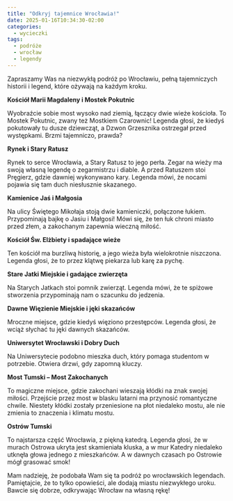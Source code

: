 ```yaml
---
title: "Odkryj tajemnice Wrocławia!"
date: 2025-01-16T10:34:30-02:00
categories:
  - wycieczki
tags:
  - podróże
  - wrocław
  - legendy
---
```



Zapraszamy Was na niezwykłą podróż po Wrocławiu, pełną tajemniczych historii i legend, które ożywają na każdym kroku. 

**Kościół Marii Magdaleny i Mostek Pokutnic**

Wyobraźcie sobie most wysoko nad ziemią, łączący dwie wieże kościoła. To Mostek Pokutnic, zwany też Mostkiem Czarownic! Legenda głosi, że kiedyś pokutowały tu dusze dziewcząt, a Dzwon Grzesznika ostrzegał przed występkami. Brzmi tajemniczo, prawda?

**Rynek i Stary Ratusz**

Rynek to serce Wrocławia, a Stary Ratusz to jego perła. Zegar na wieży ma swoją własną legendę o zegarmistrzu i diable. A przed Ratuszem stoi Pręgierz, gdzie dawniej wykonywano kary. Legenda mówi, że nocami pojawia się tam duch niesłusznie skazanego. 

**Kamienice Jaś i Małgosia**

Na ulicy Świętego Mikołaja stoją dwie kamieniczki, połączone łukiem. Przypominają bajkę o Jasiu i Małgosi! Mówi się, że ten łuk chroni miasto przed złem, a zakochanym zapewnia wieczną miłość.

**Kościół Św. Elżbiety i spadające wieże**

Ten kościół ma burzliwą historię, a jego wieża była wielokrotnie niszczona. Legenda głosi, że to przez klątwę piekarza lub karę za pychę. 

**Stare Jatki Miejskie i gadające zwierzęta**

Na Starych Jatkach stoi pomnik zwierząt. Legenda mówi, że te spiżowe stworzenia przypominają nam o szacunku do jedzenia.

**Dawne Więzienie Miejskie i jęki skazańców**

Mroczne miejsce, gdzie kiedyś więziono przestępców. Legenda głosi, że wciąż słychać tu jęki dawnych skazańców. 

**Uniwersytet Wrocławski i Dobry Duch**

Na Uniwersytecie podobno mieszka duch, który pomaga studentom w potrzebie. Otwiera drzwi, gdy zapomną kluczy. 

**Most Tumski – Most Zakochanych**

To magiczne miejsce, gdzie zakochani wieszają kłódki na znak swojej miłości. Przejście przez most w blasku latarni ma przynosić romantyczne chwile. Niestety kłódki zostały przeniesione na płot niedaleko mostu, ale nie zmienia to znaczenia i klimatu mostu.

**Ostrów Tumski**

To najstarsza część Wrocławia, z piękną katedrą. Legenda głosi, że w murach Ostrowa ukryta jest skamieniała kluska, a w mur Katedry niedaleko utknęła głowa jednego z mieszkańców. A w dawnych czasach po Ostrowie mógł grasować smok!

Mam nadzieję, że podobała Wam się ta podróż po wrocławskich legendach. Pamiętajcie, że to tylko opowieści, ale dodają miastu niezwykłego uroku. Bawcie się dobrze, odkrywając Wrocław na własną rękę!